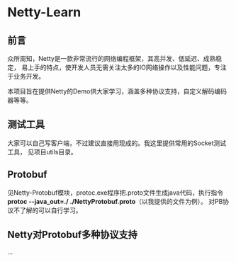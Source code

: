 # Netty-Learn

## 前言
众所周知，Netty是一款非常流行的网络编程框架，其高并发、低延迟、成熟稳定，
易上手的特点，使开发人员无需关注太多的IO网络操作以及性能问题，专注于业务开发。

本项目旨在提供Netty的Demo供大家学习，涵盖多种协议支持，自定义解码编码器等等。

## 测试工具
大家可以自己写客户端，不过建议直接用现成的。我这里提供常用的Socket测试工具，
见项目utils目录。

## Protobuf
见Netty-Protobuf模块，protoc.exe程序把.proto文件生成java代码，执行指令
**protoc --java_out=./ ./NettyProtobuf.proto**（以我提供的文件为例）。
对PB协议不了解的可以自行学习。

## Netty对Protobuf多种协议支持
...
